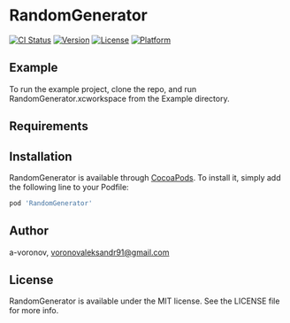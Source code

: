 # RandomGenerator

[![CI Status](https://img.shields.io/travis/a-voronov/RandomGenerator.svg?style=flat)](https://travis-ci.org/a-voronov/RandomGenerator)
[![Version](https://img.shields.io/cocoapods/v/RandomGenerator.svg?style=flat)](https://cocoapods.org/pods/RandomGenerator)
[![License](https://img.shields.io/cocoapods/l/RandomGenerator.svg?style=flat)](https://cocoapods.org/pods/RandomGenerator)
[![Platform](https://img.shields.io/cocoapods/p/RandomGenerator.svg?style=flat)](https://cocoapods.org/pods/RandomGenerator)

## Example

To run the example project, clone the repo, and run RandomGenerator.xcworkspace from the Example directory.

## Requirements

## Installation

RandomGenerator is available through [CocoaPods](https://cocoapods.org). To install
it, simply add the following line to your Podfile:

```ruby
pod 'RandomGenerator'
```

## Author

a-voronov, voronovaleksandr91@gmail.com

## License

RandomGenerator is available under the MIT license. See the LICENSE file for more info.
